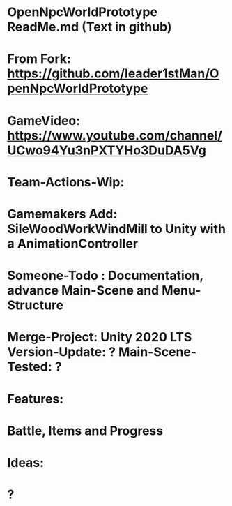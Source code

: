 # OpenNpcWorldPrototype ReadMe.md (Text in github)
# From Fork: https://github.com/leader1stMan/OpenNpcWorldPrototype
# GameVideo: https://www.youtube.com/channel/UCwo94Yu3nPXTYHo3DuDA5Vg
#
# Team-Actions-Wip:
#   Gamemakers Add: SileWoodWorkWindMill to Unity with a AnimationController
#   Someone-Todo  : Documentation, advance Main-Scene and Menu-Structure
#   Merge-Project:  Unity 2020 LTS Version-Update: ?  Main-Scene-Tested: ?
#
# Features:
#   Battle, Items and Progress
#
# Ideas:
#
# ?

